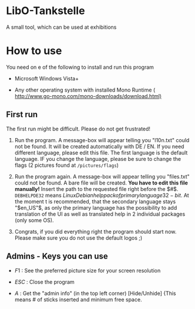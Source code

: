 # LibO-Tankstelle

A small tool, which can be used at exhibitions

# How to use

You need on e of the following to install and run this program

-   Microsoft Windows Vista+

-   Any other operating system with installed Mono Runtime (
    <http://www.go-mono.com/mono-downloads/download.html)>

## First run

The first run might be difficult. Please do not get frustrated!

1.  Run the program. A message-box will appear telling you "l10n.txt"
    could not be found. It will be created automatically with DE / EN.
    If you need different language, please edit this file. The first
    language is the default language. IF you change the language, please
    be sure to change the flags (2 pictures found at `/pictures/flags`)

2.  Run the program again. A message-box will appear telling you
    "files.txt" could not be found. A bare file will be created. **You
    have to edit this file manually!** Insert the path to the requested
    file right before the $#$. `DEBHELPDE32` means
    $Linux Debian helppack of primary language 32-bit$. At the moment t
    is recommended, that the secondary language stays "$en_US"$, as only
    the primary language has the possibility to add translation of the
    UI as well as translated help in 2 individual packages (only some
    OS).

3.  Congrats, if you did everything right the program should start now.
    Please make sure you do not use the default logos ;)

## Admins - Keys you can use

-   $F1$ : See the preferred picture size for your screen resolution

-   $ESC$ : Close the program

-   $A$ : Get the "admin info" (in the top left corner) [Hide/Unhide]
    {This means \# of sticks inserted and minimum free space.


